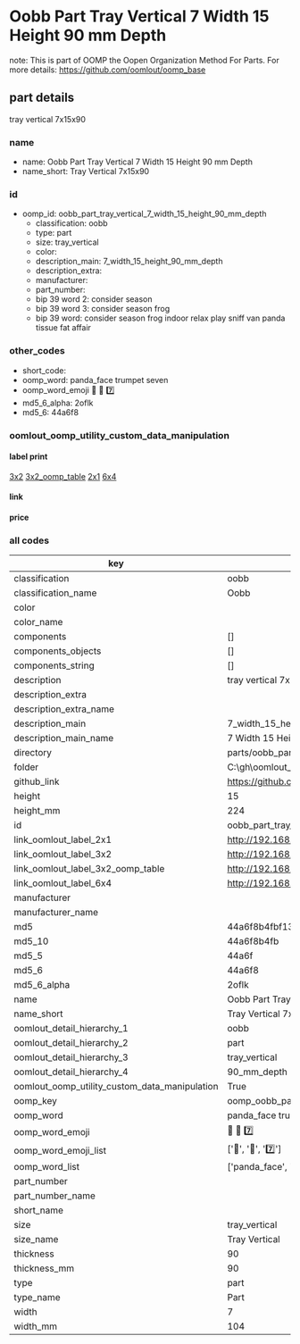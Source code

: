 # Oobb Part Tray Vertical 7 Width 15 Height 90 mm Depth  

note: This is part of OOMP the Oopen Organization Method For Parts. For more details: https://github.com/oomlout/oomp_base

##  part details
  



tray vertical 7x15x90



### name
* name: Oobb Part Tray Vertical 7 Width 15 Height 90 mm Depth
* name_short: Tray Vertical 7x15x90 
### id
* oomp_id: oobb_part_tray_vertical_7_width_15_height_90_mm_depth
  * classification: oobb
  * type: part
  * size: tray_vertical
  * color: 
  * description_main: 7_width_15_height_90_mm_depth
  * description_extra: 
  * manufacturer: 
  * part_number: 
  * bip 39 word 2: consider season
  * bip 39 word 3: consider season frog
  * bip 39 word: consider season frog indoor relax play sniff van panda tissue fat affair

### other_codes
* short_code: 
* oomp_word: panda_face trumpet seven
* oomp_word_emoji :panda_face: :trumpet: :seven:
* md5_6_alpha: 2oflk
* md5_6: 44a6f8






### oomlout_oomp_utility_custom_data_manipulation
#### label print
[3x2](http://192.168.1.245:1112/?label=oomp%202oflk)
[3x2_oomp_table](http://192.168.1.108:1112/?label=oomp%202oflk)
[2x1](http://192.168.1.242:1112/?label=oomp%202oflk)
[6x4](http://192.168.1.55:1112/?label=oomp%202oflk)    

#### link

                              

#### price







### all codes 
| key | value |  
| --- | --- |  
| classification | oobb |  
| classification_name | Oobb |  
| color |  |  
| color_name |  |  
| components | [] |  
| components_objects | [] |  
| components_string | [] |  
| description | tray vertical 7x15x90 |  
| description_extra |  |  
| description_extra_name |  |  
| description_main | 7_width_15_height_90_mm_depth |  
| description_main_name | 7 Width 15 Height 90 mm Depth |  
| directory | parts/oobb_part_tray_vertical_7_width_15_height_90_mm_depth |  
| folder | C:\gh\oomlout_oobb_version_4_generated_parts\parts\oobb_part_tray_vertical_7_width_15_height_90_mm_depth |  
| github_link | https://github.com/oomlout/oomlout_oomp_part_src/tree/main/parts/oobb_part_tray_vertical_7_width_15_height_90_mm_depth |  
| height | 15 |  
| height_mm | 224 |  
| id | oobb_part_tray_vertical_7_width_15_height_90_mm_depth |  
| link_oomlout_label_2x1 | http://192.168.1.242:1112/?label=oomp%202oflk |  
| link_oomlout_label_3x2 | http://192.168.1.245:1112/?label=oomp%202oflk |  
| link_oomlout_label_3x2_oomp_table | http://192.168.1.108:1112/?label=oomp%202oflk |  
| link_oomlout_label_6x4 | http://192.168.1.55:1112/?label=oomp%202oflk |  
| manufacturer |  |  
| manufacturer_name |  |  
| md5 | 44a6f8b4fbf139ae995a8730ba70897a |  
| md5_10 | 44a6f8b4fb |  
| md5_5 | 44a6f |  
| md5_6 | 44a6f8 |  
| md5_6_alpha | 2oflk |  
| name | Oobb Part Tray Vertical 7 Width 15 Height 90 mm Depth |  
| name_short | Tray Vertical 7x15x90  |  
| oomlout_detail_hierarchy_1 | oobb |  
| oomlout_detail_hierarchy_2 | part |  
| oomlout_detail_hierarchy_3 | tray_vertical |  
| oomlout_detail_hierarchy_4 | 90_mm_depth |  
| oomlout_oomp_utility_custom_data_manipulation | True |  
| oomp_key | oomp_oobb_part_tray_vertical_7_width_15_height_90_mm_depth |  
| oomp_word | panda_face trumpet seven |  
| oomp_word_emoji | :panda_face: :trumpet: :seven: |  
| oomp_word_emoji_list | [':panda_face:', ':trumpet:', ':seven:'] |  
| oomp_word_list | ['panda_face', 'trumpet', 'seven'] |  
| part_number |  |  
| part_number_name |  |  
| short_name |  |  
| size | tray_vertical |  
| size_name | Tray Vertical |  
| thickness | 90 |  
| thickness_mm | 90 |  
| type | part |  
| type_name | Part |  
| width | 7 |  
| width_mm | 104 |  
